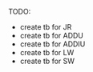 TODO:
- create tb for JR
- create tb for ADDU
- create tb for ADDIU
- create tb for LW
- create tb for SW